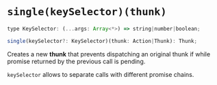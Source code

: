 # `single(keySelector)(thunk)`

```js
type KeySelector: (...args: Array<*>) => string|number|boolean;

single(keySelector?: KeySelector)(thunk: Action|Thunk): Thunk;
```

Creates a new **thunk** that prevents dispatching an original thunk if while promise returned by the previous call is pending. 

`keySelector` allows to separate calls with different promise chains.